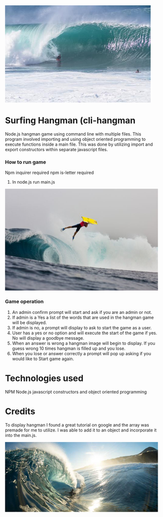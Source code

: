 ![Pipeline](/images/pipeline.jpg)


# Surfing Hangman (cli-hangman

Node.js hangman game using command line with multiple files. This program involved importing and using object oriented programming to execute functions inside a main file. 
This was done by utilizing import and export constructors within separate javascript files.

### How to run game
Npm inquirer required
npm is-letter required
1. In node.js run main.js

![pierre lous costes invert](/images/plc.jpg)

### Game operation
1. An admin confirm prompt will start and ask if you are an admin or not.
2. If admin is a Yes a list of the words that are used in the hangman game will be displayed. 
3. If admin is no, a prompt will display to ask to start the game as a user.
4. User has a yes or no option and will execute the start of the game if yes. No will display a goodbye message.
5. When an answer is wrong a hangman image will begin to display. If you guess wrong 10 times hangman is filled up and you lose.
6. When you lose or answer correctly a prompt will pop up asking if you would like to Start game again.

# Technologies used
NPM
Node.js
javascript constructors and object oriented programming

# Credits

To display hangman I found a great tutorial on google and the array was premade for me to utilize. I was able to add it to an object and incorporate it into the main.js. 

![elFronton](/images/elfronton.jpg)
